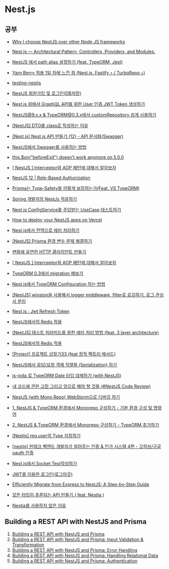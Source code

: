 # Nest.js

## 공부

- [Why I choose NestJS over other Node JS frameworks](https://medium.com/monstar-lab-bangladesh-engineering/why-i-choose-nestjs-over-other-node-js-frameworks-6cdbd083ae67)

- [Nest.js — Architectural Pattern, Controllers, Providers, and Modules.](https://medium.com/geekculture/nest-js-architectural-pattern-controllers-providers-and-modules-406d9b192a3a)

- [NestJS 에서 path alias 설정하기 (feat. TypeORM, Jest)](https://velog.io/@modolee/nestjs-path-alias-feat-typeorm-jest)

- [Yarn Berry 적용 1일 차에 느낀 점 (Nest.js, Fastify ⤴️ / TurboRepo ⤵️)](https://velog.io/@johnwi/wil-01-Yarn-Berry)

- [testing-nestjs](https://github.com/jmcdo29/testing-nestjs)

- [NestJS 회원가입 및 로그인(DB저장)](https://velog.io/@ehgks0000/NestJS-DB저장하기TypeORM#localstrategyts-생성)

- [Nest.js 위에서 GraphQL API를 위한 User 인증 JWT Token 생성하기](https://velog.io/@song22861/Nest.js-%EC%9C%84%EC%97%90%EC%84%9C-GraphQL-API%EB%A5%BC-%EC%9C%84%ED%95%9C-User-%EC%9D%B8%EC%A6%9D-JWT-Token-%EC%83%9D%EC%84%B1%ED%95%98%EA%B8%B0)

- [NestJS@9.x.x & TypeORM@0.3.x에서 customRepository 쉽게 사용하기](https://velog.io/@wonjun1995/NestJS9.x.x-TypeORM0.3.x에서-customRepository-쉽게-사용하기)

- [[NestJS] DTO를 class로 작성하는 이유](https://velog.io/@choiramsey8/NestJS-DTO를-class로-작성하는-이유)

- [[Nest.js] Nest.js API 만들기 (12) - API 문서화(Swagger)](https://any-ting.tistory.com/122)

- [NestJS에서 Swagger를 사용하는 방법](https://jhyeok.com/nestjs-swagger/)

- [this.$on("beforeExit") doesn't work anymore on 5.0.0](https://github.com/prisma/prisma/issues/20171)

- [[ NestJS ] Interceptor와 AOP 패턴에 대해서 알아보자](https://tasddc.tistory.com/129)

- [NestJS 12 | Role-Based Authorization](https://velog.io/@hkja0111/NestJS-12-Role-Based-Authorization)

- [Prisma는 Type-Safety를 어떻게 보장하는가(Feat. VS TypeORM)](https://marades.tistory.com/26)

- [Spring 개발자의 NestJs 적응하기](https://medium.com/zigbang/spring-%EA%B0%9C%EB%B0%9C%EC%9E%90%EC%9D%98-nestjs-%EC%A0%81%EC%9D%91%ED%95%98%EA%B8%B0-a816fa0f38a9)

- [Nest.js ConfigService를 주입받는 UseCase 테스트하기](https://juneyoung.io/development-nestjs-usecase-unit-test-with-di-220320)

- [How to deploy your NestJS apps on Vercel](https://dev.to/leduc1901/how-to-deploy-your-nestjs-apps-on-vercel-3nh9)

- [Nest.js에서 전역으로 에러 처리하기](https://velog.io/@yiyb0603/Nest.js에서-전역으로-에러-처리하기)

- [[NestJS] Prisma 환경 변수 문제 해결하기](https://velog.io/@yejin0528/NestJS-Prisma-%ED%99%98%EA%B2%BD-%EB%B3%80%EC%88%98-%EB%AC%B8%EC%A0%9C-%ED%95%B4%EA%B2%B0%ED%95%98%EA%B8%B0)

- [변화에 유연한 HTTP 클라이언트 만들기](https://tech.inflab.com/20230723-pure-http-client/)

- [[ NestJS ] Interceptor와 AOP 패턴에 대해서 알아보자](https://tasddc.tistory.com/129)

- [TypeORM 0.3에서 migration 해보기](https://whyhard.tistory.com/59)

- [Nest.js에서 TypeORM Configuration 하는 방법](https://whyhard.tistory.com/61)

- [[NestJS] winston을 사용해서 logger middleware, filter로 로깅하기. 로그 관심사 분리](https://pypystory.tistory.com/80)

- [Nest.js : Jwt Refresh Token](https://soonyubi.github.io/jwt-refresh-token/)

- [NestJS에서의 Redis 적용](https://kscodebase.tistory.com/686)

- [[NestJS] 테스트 피라미드를 위한 에러 처리 방법 (feat. 3 layer architecture)](https://charming-kyu.tistory.com/48)

- [NestJS에서의 Redis 적용](https://kscodebase.tistory.com/686)

- [[Project] 프로젝트 삽질기33 (feat 정적 팩토리 메서드)](https://overcome-the-limits.tistory.com/714#%EC%A0%95%EC%A0%81-%ED%8C%A9%ED%86%A0%EB%A6%AC-%EB%A9%94%EC%84%9C%EB%93%9C)

- [NestJS에서 응답/요청 객체 직렬화 (Serialization) 하기](https://jojoldu.tistory.com/610)

- [js-joda 로 TypeORM Date 타입 대체하기 (with NestJS)](https://jojoldu.tistory.com/600)

- [내 코드에 관한 고민 그리고 앞으로 해야 할 것들 (#NestJS Code Review)](https://coding-groot.tistory.com/183)

- [NestJS (with Mono Repo) WebStorm으로 디버깅 하기](https://jojoldu.tistory.com/607)

- [1. NestJS & TypeORM 환경에서 Monorepo 구성하기 - 기본 환경 구성 및 명령어](https://jojoldu.tistory.com/594)

- [2. NestJS & TypeORM 환경에서 Monorepo 구성하기 - TypeORM 추가하기](https://jojoldu.tistory.com/597)

- [[Nestjs] req.user의 Type 지정하기](https://velog.io/@linho1150/Nestjs-req.user의-Type-지정하기)

- [[nestjs] 핀테크 벡엔드 개발자가 알려주는 인증 & 인가 시스템 4편 - 깃허브/구글 oauth 인증](https://m.blog.naver.com/pjt3591oo/223137573151)

- [Nest.js에서 Socket Test작성하기](https://medium.com/@jinsung1048/nest-js%EC%97%90%EC%84%9C-socket-test%EC%9E%91%EC%84%B1%ED%95%98%EA%B8%B0-184cd66b9f6a)

- [JWT를 이용한 로그인(로그아웃)](https://velog.io/@yukina1418/JWT%EB%A5%BC-%EC%9D%B4%EC%9A%A9%ED%95%9C-%EB%A1%9C%EA%B7%B8%EC%9D%B8%EB%A1%9C%EA%B7%B8%EC%95%84%EC%9B%83)

- [Efficiently Migrate from Express to NestJS: A Step-by-Step Guide](https://delvingdeveloper.com/posts/migrating-from-express-to-nestjs)

- [모든 타입이 추론되는 API 만들기 ( feat. Nestia )](https://kscodebase.tistory.com/663)

- [Nestia를 사용하지 않은 이유](https://velog.io/@joch2712/Nestia%EB%A5%BC-%EC%82%AC%EC%9A%A9%ED%95%98%EC%A7%80-%EC%95%8A%EC%9D%80-%EC%9D%B4%EC%9C%A0)

## Building a REST API with NestJS and Prisma

1. [Building a REST API with NestJS and Prisma](https://www.prisma.io/blog/nestjs-prisma-rest-api-7D056s1BmOL0)
2. [Building a REST API with NestJS and Prisma: Input Validation & Transformation](https://www.prisma.io/blog/nestjs-prisma-validation-7D056s1kOla1)
3. [Building a REST API with NestJS and Prisma: Error Handling](https://www.prisma.io/blog/nestjs-prisma-error-handling-7D056s1kOop2)
4. [Building a REST API with NestJS and Prisma: Handling Relational Data](https://www.prisma.io/blog/nestjs-prisma-relational-data-7D056s1kOabc)
5. [Building a REST API with NestJS and Prisma: Authentication](https://www.prisma.io/blog/nestjs-prisma-authentication-7D056s1s0k3l)
